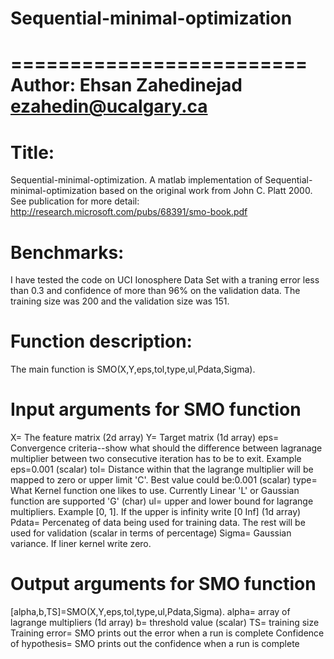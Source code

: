 # Sequential-minimal-optimization
=========================
Author: Ehsan Zahedinejad ezahedin@ucalgary.ca
=========================

Title:
=========================
Sequential-minimal-optimization. A matlab implementation of Sequential-minimal-optimization based on the original work from
John C. Platt 2000. See publication for more detail: http://research.microsoft.com/pubs/68391/smo-book.pdf

Benchmarks:
=========================
I have tested the code on UCI Ionosphere Data Set with a traning error less than 0.3 and confidence of more than 96% on the validation data. The training size was 200 and the validation size was 151.


Function description:
============================================
The main function is SMO(X,Y,eps,tol,type,ul,Pdata,Sigma).

Input arguments for SMO function
===========================================
X= The feature matrix (2d array)
Y= Target matrix (1d array)
eps= Convergence criteria--show what should the difference between lagranage multiplier between two consecutive iteration has to be to exit. Example eps=0.001 (scalar)
tol= Distance within that the lagrange multiplier will be mapped to zero or upper limit 'C'. Best value could be:0.001 (scalar)
type= What Kernel function one likes to use. Currently Linear 'L' or Gaussian function are supported 'G' (char)
ul= upper and lower bound for lagrange multipliers. Example [0, 1]. If the upper is infinity write [0 Inf] (1d array) 
Pdata= Percenateg of data being used for training data. The rest will be used for validation (scalar in terms of percentage)
Sigma= Gaussian variance. If liner kernel write zero. 

Output arguments for SMO function
===========================================
[alpha,b,TS]=SMO(X,Y,eps,tol,type,ul,Pdata,Sigma).
alpha= array of lagrange multipliers (1d array)
b= threshold value (scalar)
TS= training size
Training error= SMO prints out the error when a run is complete
Confidence of hypothesis= SMO prints out the confidence when a run is complete

